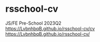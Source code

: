 # rsschool-cv
JS/FE Pre-School 2023Q2
<br>
https://LvbnhbqB.github.io/rsschool-cv/cv
<br>
https://LvbnhbqB.github.io/rsschool-cv/


